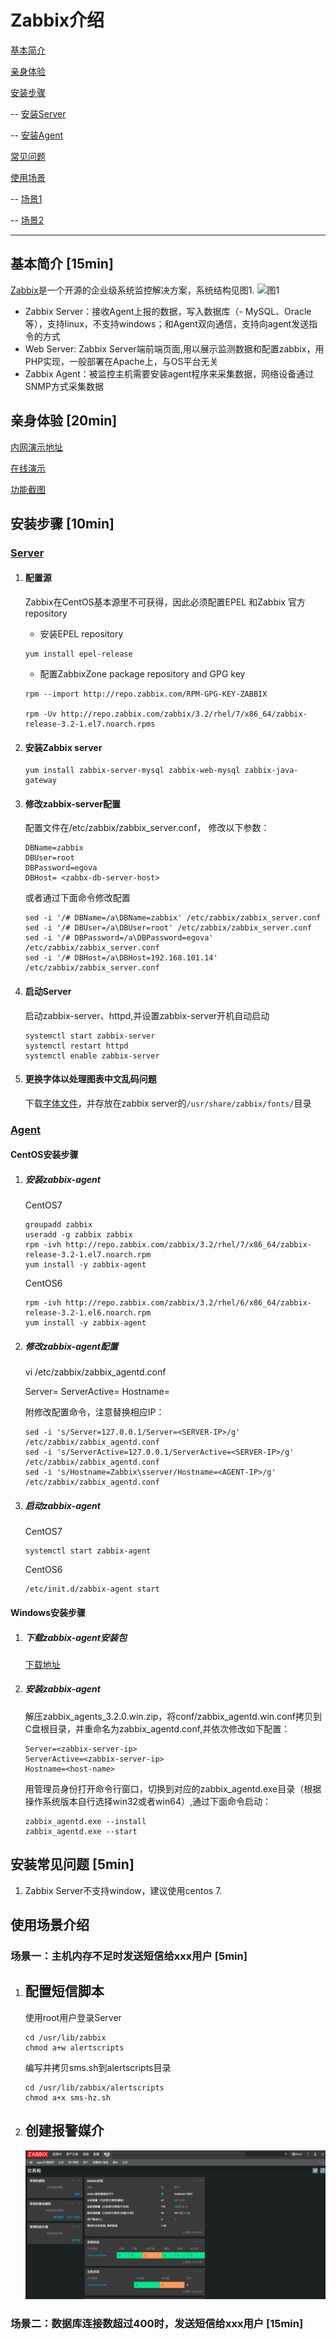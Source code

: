 # Zabbix介绍
[基本简介](#introduce)

[亲身体验](#tryit)

[安装步骤](#install)

-- [安装Server](#install-server)

-- [安装Agent](#install-agent)

[常见问题](#problem)

[使用场景](#scenario)

-- [场景1](#scenario1)

-- [场景2](#scenario2)

---

## <a name="introduce"></a>基本简介 [15min]
[Zabbix](http://www.zabbix.com/)是一个开源的企业级系统监控解决方案，系统结构见图1.
![图1](http://img1.51cto.com/attachment/201208/130335905.png)
- Zabbix Server：接收Agent上报的数据，写入数据库（- MySQL、Oracle等），支持linux，不支持windows；和Agent双向通信，支持向agent发送指令的方式
- Web Server: Zabbix Server端前端页面,用以展示监测数据和配置zabbix，用PHP实现，一般部署在Apache上，与OS平台无关
- Zabbix Agent：被监控主机需要安装agent程序来采集数据，网络设备通过SNMP方式采集数据

## <a name="tryit"></a>亲身体验 [20min]
[内网演示地址](https://www.zabbix.org/zabbix/index.php)

[在线演示](https://www.zabbix.org/zabbix/index.php)

[功能截图](http://www.zabbix.com/screenshots)

## <a name="install"></a>安装步骤 [10min]
### <a name="install-server"></a>[Server](https://www.zabbix.com/documentation/3.2/manual/installation/install_from_packages/server_installation_with_mysql)
1. #### 配置源
    Zabbix在CentOS基本源里不可获得，因此必须配置EPEL 和Zabbix 官方repository

    * 安装EPEL repository
    ```
    yum install epel-release
    ```

    * 配置ZabbixZone package repository and GPG key
    ```
    rpm --import http://repo.zabbix.com/RPM-GPG-KEY-ZABBIX

    rpm -Uv http://repo.zabbix.com/zabbix/3.2/rhel/7/x86_64/zabbix-release-3.2-1.el7.noarch.rpms
    ```

1. #### 安装Zabbix server
    ```
    yum install zabbix-server-mysql zabbix-web-mysql zabbix-java-gateway
    ```

1. #### 修改zabbix-server配置
    配置文件在/etc/zabbix/zabbix_server.conf，
    修改以下参数：
    ```
    DBName=zabbix
    DBUser=root
    DBPassword=egova
    DBHost= <zabbx-db-server-host>
    ```   
    或者通过下面命令修改配置
    ```
    sed -i '/# DBName=/a\DBName=zabbix' /etc/zabbix/zabbix_server.conf
    sed -i '/# DBUser=/a\DBUser=root' /etc/zabbix/zabbix_server.conf
    sed -i '/# DBPassword=/a\DBPassword=egova' /etc/zabbix/zabbix_server.conf
    sed -i '/# DBHost=/a\DBHost=192.168.101.14' /etc/zabbix/zabbix_server.conf
    ```

1. #### 启动Server

    启动zabbix-server、httpd,并设置zabbix-server开机自动启动
    ```
    systemctl start zabbix-server
    systemctl restart httpd
    systemctl enable zabbix-server
    ```

1. #### 更换字体以处理图表中文乱码问题

    下载[字体文件](graphfont.ttf)，并存放在zabbix server的`/usr/share/zabbix/fonts/`目录

### <a name="install-agent"></a>[Agent](https://www.zabbix.com/documentation/3.2/manual/installation/install_from_packages/agent_installation)
#### CentOS安装步骤
1. ##### 安装zabbix-agent
    CentOS7
    ```
    groupadd zabbix
    useradd -g zabbix zabbix
    rpm -ivh http://repo.zabbix.com/zabbix/3.2/rhel/7/x86_64/zabbix-release-3.2-1.el7.noarch.rpm
    yum install -y zabbix-agent
    ```

    CentOS6
    ```
    rpm -ivh http://repo.zabbix.com/zabbix/3.2/rhel/6/x86_64/zabbix-release-3.2-1.el6.noarch.rpm
    yum install -y zabbix-agent
    ```


1. ##### 修改zabbix-agent配置

    vi /etc/zabbix/zabbix_agentd.conf

    Server=<zabbix-server-ip>
    ServerActive=<zabbix-server-ip>
    Hostname=<host-name>

    附修改配置命令，注意替换相应IP：
    ```
    sed -i 's/Server=127.0.0.1/Server=<SERVER-IP>/g' /etc/zabbix/zabbix_agentd.conf
    sed -i 's/ServerActive=127.0.0.1/ServerActive=<SERVER-IP>/g' /etc/zabbix/zabbix_agentd.conf
    sed -i 's/Hostname=Zabbix\sserver/Hostname=<AGENT-IP>/g' /etc/zabbix/zabbix_agentd.conf
    ```

1. ##### 启动zabbix-agent
    CentOS7
    ```
    systemctl start zabbix-agent
    ```
    CentOS6
    ```
    /etc/init.d/zabbix-agent start
    ```

#### Windows安装步骤

1. ##### 下载zabbix-agent安装包
    [下载地址](http://www.zabbix.com/downloads/3.2.0/zabbix_agents_3.2.0.win.zip)
2. ##### 安装zabbix-agent

    解压zabbix_agents_3.2.0.win.zip，将conf/zabbix_agentd.win.conf拷贝到C盘根目录，并重命名为zabbix_agentd.conf,并依次修改如下配置：
    ```
    Server=<zabbix-server-ip>
    ServerActive=<zabbix-server-ip>
    Hostname=<host-name>
    ```
    用管理员身份打开命令行窗口，切换到对应的zabbix_agentd.exe目录（根据操作系统版本自行选择win32或者win64）,通过下面命令启动：
    ```
    zabbix_agentd.exe --install
    zabbix_agentd.exe --start
    ```

## <a name="problem"></a>安装常见问题 [5min]
1. Zabbix Server不支持window，建议使用centos 7.

## <a name="scenario"></a>使用场景介绍
### <a name="scenario1"></a>场景一：主机内存不足时发送短信给xxx用户 [5min]
1. ## 配置短信脚本
    使用root用户登录Server
    ```
    cd /usr/lib/zabbix
    chmod a+w alertscripts
    ```

    编写并拷贝sms.sh到alertscripts目录

    ```
    cd /usr/lib/zabbix/alertscripts
    chmod a+x sms-hz.sh
    ```

1. ## 创建报警媒介
    ![示例](images/alermmedia.gif)

### <a name="scenario2"></a>场景二：数据库连接数超过400时，发送短信给xxx用户 [15min]
